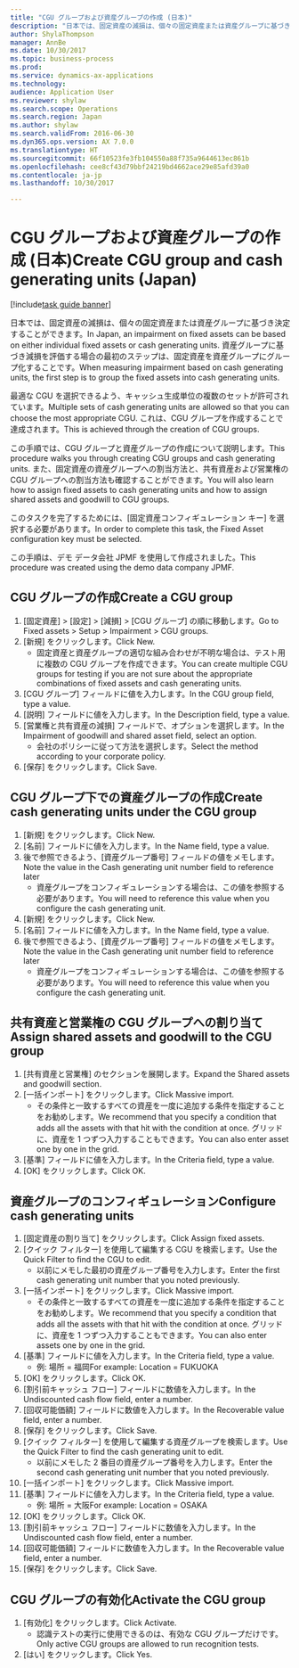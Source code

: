 ```yaml
--- 
title: "CGU グループおよび資産グループの作成 (日本)"
description: "日本では、固定資産の減損は、個々の固定資産または資産グループに基づき決定することができます。"
author: ShylaThompson
manager: AnnBe
ms.date: 10/30/2017
ms.topic: business-process
ms.prod: 
ms.service: dynamics-ax-applications
ms.technology: 
audience: Application User
ms.reviewer: shylaw
ms.search.scope: Operations
ms.search.region: Japan
ms.author: shylaw
ms.search.validFrom: 2016-06-30
ms.dyn365.ops.version: AX 7.0.0
ms.translationtype: HT
ms.sourcegitcommit: 66f10523fe3fb104550a88f735a9644613ec861b
ms.openlocfilehash: cee8cf43d79bbf24219bd4662ace29e85afd39a0
ms.contentlocale: ja-jp
ms.lasthandoff: 10/30/2017

---
```

# <a name="create-cgu-group-and-cash-generating-units-japan"></a><span data-ttu-id="48fa9-103">CGU グループおよび資産グループの作成 (日本)</span><span class="sxs-lookup"><span data-stu-id="48fa9-103">Create CGU group and cash generating units (Japan)</span></span>

[!include[task guide banner](../../includes/task-guide-banner.md)]

<span data-ttu-id="48fa9-104">日本では、固定資産の減損は、個々の固定資産または資産グループに基づき決定することができます。</span><span class="sxs-lookup"><span data-stu-id="48fa9-104">In Japan, an impairment on fixed assets can be based on either individual fixed assets or cash generating units.</span></span> <span data-ttu-id="48fa9-105">資産グループに基づき減損を評価する場合の最初のステップは、固定資産を資産グループにグループ化することです。</span><span class="sxs-lookup"><span data-stu-id="48fa9-105">When measuring impairment based on cash generating units, the first step is to group the fixed assets into cash generating units.</span></span> 



<span data-ttu-id="48fa9-106">最適な CGU を選択できるよう、キャッシュ生成単位の複数のセットが許可されています。</span><span class="sxs-lookup"><span data-stu-id="48fa9-106">Multiple sets of cash generating units are allowed so that you can choose the most appropriate CGU.</span></span> <span data-ttu-id="48fa9-107">これは、CGU グループを作成することで達成されます。</span><span class="sxs-lookup"><span data-stu-id="48fa9-107">This is achieved through the creation of CGU groups.</span></span> 



<span data-ttu-id="48fa9-108">この手順では、CGU グループと資産グループの作成について説明します。</span><span class="sxs-lookup"><span data-stu-id="48fa9-108">This procedure walks you through creating CGU groups and cash generating units.</span></span> <span data-ttu-id="48fa9-109">また、固定資産の資産グループへの割当方法と、共有資産および営業権の CGU グループへの割当方法も確認することができます。</span><span class="sxs-lookup"><span data-stu-id="48fa9-109">You will also learn how to assign fixed assets to cash generating units and how to assign shared assets and goodwill to CGU groups.</span></span> 



<span data-ttu-id="48fa9-110">このタスクを完了するためには、[固定資産コンフィギュレーション キー] を選択する必要があります。</span><span class="sxs-lookup"><span data-stu-id="48fa9-110">In order to complete this task, the Fixed Asset configuration key must be selected.</span></span>



<span data-ttu-id="48fa9-111">この手順は、デモ データ会社 JPMF を使用して作成されました。</span><span class="sxs-lookup"><span data-stu-id="48fa9-111">This procedure was created using the demo data company JPMF.</span></span>


## <a name="create-a-cgu-group"></a><span data-ttu-id="48fa9-112">CGU グループの作成</span><span class="sxs-lookup"><span data-stu-id="48fa9-112">Create a CGU group</span></span>
1. <span data-ttu-id="48fa9-113">[固定資産] > [設定] > [減損] > [CGU グループ] の順に移動します。</span><span class="sxs-lookup"><span data-stu-id="48fa9-113">Go to Fixed assets > Setup > Impairment > CGU groups.</span></span>
2. <span data-ttu-id="48fa9-114">[新規] をクリックします。</span><span class="sxs-lookup"><span data-stu-id="48fa9-114">Click New.</span></span>
    * <span data-ttu-id="48fa9-115">固定資産と資産グループの適切な組み合わせが不明な場合は、テスト用に複数の CGU グループを作成できます。</span><span class="sxs-lookup"><span data-stu-id="48fa9-115">You can create multiple CGU groups for testing if you are not sure about the appropriate combinations of fixed assets and cash generating units.</span></span>  
3. <span data-ttu-id="48fa9-116">[CGU グループ] フィールドに値を入力します。</span><span class="sxs-lookup"><span data-stu-id="48fa9-116">In the CGU group field, type a value.</span></span>
4. <span data-ttu-id="48fa9-117">[説明] フィールドに値を入力します。</span><span class="sxs-lookup"><span data-stu-id="48fa9-117">In the Description field, type a value.</span></span>
5. <span data-ttu-id="48fa9-118">[営業権と共有資産の減損] フィールドで、オプションを選択します。</span><span class="sxs-lookup"><span data-stu-id="48fa9-118">In the Impairment of goodwill and shared asset field, select an option.</span></span>
    * <span data-ttu-id="48fa9-119">会社のポリシーに従って方法を選択します。</span><span class="sxs-lookup"><span data-stu-id="48fa9-119">Select the method according to your corporate policy.</span></span>  
6. <span data-ttu-id="48fa9-120">[保存] をクリックします。</span><span class="sxs-lookup"><span data-stu-id="48fa9-120">Click Save.</span></span>

## <a name="create-cash-generating-units-under-the-cgu-group"></a><span data-ttu-id="48fa9-121">CGU グループ下での資産グループの作成</span><span class="sxs-lookup"><span data-stu-id="48fa9-121">Create cash generating units under the CGU group</span></span>
1. <span data-ttu-id="48fa9-122">[新規] をクリックします。</span><span class="sxs-lookup"><span data-stu-id="48fa9-122">Click New.</span></span>
2. <span data-ttu-id="48fa9-123">[名前] フィールドに値を入力します。</span><span class="sxs-lookup"><span data-stu-id="48fa9-123">In the Name field, type a value.</span></span>
3. <span data-ttu-id="48fa9-124">後で参照できるよう、[資産グループ番号] フィールドの値をメモします。</span><span class="sxs-lookup"><span data-stu-id="48fa9-124">Note the value in the Cash generating unit number field to reference later</span></span>
    * <span data-ttu-id="48fa9-125">資産グループをコンフィギュレーションする場合は、この値を参照する必要があります。</span><span class="sxs-lookup"><span data-stu-id="48fa9-125">You will need to reference this value when you configure the cash generating unit.</span></span>  
4. <span data-ttu-id="48fa9-126">[新規] をクリックします。</span><span class="sxs-lookup"><span data-stu-id="48fa9-126">Click New.</span></span>
5. <span data-ttu-id="48fa9-127">[名前] フィールドに値を入力します。</span><span class="sxs-lookup"><span data-stu-id="48fa9-127">In the Name field, type a value.</span></span>
6. <span data-ttu-id="48fa9-128">後で参照できるよう、[資産グループ番号] フィールドの値をメモします。</span><span class="sxs-lookup"><span data-stu-id="48fa9-128">Note the value in the Cash generating unit number field to reference later</span></span>
    * <span data-ttu-id="48fa9-129">資産グループをコンフィギュレーションする場合は、この値を参照する必要があります。</span><span class="sxs-lookup"><span data-stu-id="48fa9-129">You will need to reference this value when you configure the cash generating unit.</span></span>  

## <a name="assign-shared-assets-and-goodwill-to-the-cgu-group"></a><span data-ttu-id="48fa9-130">共有資産と営業権の CGU グループへの割り当て</span><span class="sxs-lookup"><span data-stu-id="48fa9-130">Assign shared assets and goodwill to the CGU group</span></span>
1. <span data-ttu-id="48fa9-131">[共有資産と営業権] のセクションを展開します。</span><span class="sxs-lookup"><span data-stu-id="48fa9-131">Expand the Shared assets and goodwill section.</span></span>
2. <span data-ttu-id="48fa9-132">[一括インポート] をクリックします。</span><span class="sxs-lookup"><span data-stu-id="48fa9-132">Click Massive import.</span></span>
    * <span data-ttu-id="48fa9-133">その条件と一致するすべての資産を一度に追加する条件を指定することをお勧めします。</span><span class="sxs-lookup"><span data-stu-id="48fa9-133">We recommend that you specify a condition that adds all the assets with that hit with the condition at once.</span></span>   <span data-ttu-id="48fa9-134">グリッドに、資産を 1 つずつ入力することもできます。</span><span class="sxs-lookup"><span data-stu-id="48fa9-134">You can also enter asset one by one in the grid.</span></span>  
3. <span data-ttu-id="48fa9-135">[基準] フィールドに値を入力します。</span><span class="sxs-lookup"><span data-stu-id="48fa9-135">In the Criteria field, type a value.</span></span>
4. <span data-ttu-id="48fa9-136">[OK] をクリックします。</span><span class="sxs-lookup"><span data-stu-id="48fa9-136">Click OK.</span></span>

## <a name="configure-cash-generating-units"></a><span data-ttu-id="48fa9-137">資産グループのコンフィギュレーション</span><span class="sxs-lookup"><span data-stu-id="48fa9-137">Configure cash generating units</span></span>
1. <span data-ttu-id="48fa9-138">[固定資産の割り当て] をクリックします。</span><span class="sxs-lookup"><span data-stu-id="48fa9-138">Click Assign fixed assets.</span></span>
2. <span data-ttu-id="48fa9-139">[クイック フィルター] を使用して編集する CGU を検索します。</span><span class="sxs-lookup"><span data-stu-id="48fa9-139">Use the Quick Filter to find the CGU to edit.</span></span>
    * <span data-ttu-id="48fa9-140">以前にメモした最初の資産グループ番号を入力します。</span><span class="sxs-lookup"><span data-stu-id="48fa9-140">Enter the first cash generating unit number that you noted previously.</span></span>  
3. <span data-ttu-id="48fa9-141">[一括インポート] をクリックします。</span><span class="sxs-lookup"><span data-stu-id="48fa9-141">Click Massive import.</span></span>
    * <span data-ttu-id="48fa9-142">その条件と一致するすべての資産を一度に追加する条件を指定することをお勧めします。</span><span class="sxs-lookup"><span data-stu-id="48fa9-142">We recommend that you specify a condition that adds all the assets with that hit with the condition at once.</span></span> <span data-ttu-id="48fa9-143">グリッドに、資産を 1 つずつ入力することもできます。</span><span class="sxs-lookup"><span data-stu-id="48fa9-143">You can also enter assets one by one in the grid.</span></span>  
4. <span data-ttu-id="48fa9-144">[基準] フィールドに値を入力します。</span><span class="sxs-lookup"><span data-stu-id="48fa9-144">In the Criteria field, type a value.</span></span>
    * <span data-ttu-id="48fa9-145">例: 場所 = 福岡</span><span class="sxs-lookup"><span data-stu-id="48fa9-145">For example: Location = FUKUOKA</span></span>  
5. <span data-ttu-id="48fa9-146">[OK] をクリックします。</span><span class="sxs-lookup"><span data-stu-id="48fa9-146">Click OK.</span></span>
6. <span data-ttu-id="48fa9-147">[割引前キャッシュ フロー] フィールドに数値を入力します。</span><span class="sxs-lookup"><span data-stu-id="48fa9-147">In the Undiscounted cash flow field, enter a number.</span></span>
7. <span data-ttu-id="48fa9-148">[回収可能価額] フィールドに数値を入力します。</span><span class="sxs-lookup"><span data-stu-id="48fa9-148">In the Recoverable value field, enter a number.</span></span>
8. <span data-ttu-id="48fa9-149">[保存] をクリックします。</span><span class="sxs-lookup"><span data-stu-id="48fa9-149">Click Save.</span></span>
9. <span data-ttu-id="48fa9-150">[クイック フィルター] を使用して編集する資産グループを検索します。</span><span class="sxs-lookup"><span data-stu-id="48fa9-150">Use the Quick Filter to find the cash generating unit to edit.</span></span>
    * <span data-ttu-id="48fa9-151">以前にメモした 2 番目の資産グループ番号を入力します。</span><span class="sxs-lookup"><span data-stu-id="48fa9-151">Enter the second cash generating unit number that you noted previously.</span></span>  
10. <span data-ttu-id="48fa9-152">[一括インポート] をクリックします。</span><span class="sxs-lookup"><span data-stu-id="48fa9-152">Click Massive import.</span></span>
11. <span data-ttu-id="48fa9-153">[基準] フィールドに値を入力します。</span><span class="sxs-lookup"><span data-stu-id="48fa9-153">In the Criteria field, type a value.</span></span>
    * <span data-ttu-id="48fa9-154">例: 場所 = 大阪</span><span class="sxs-lookup"><span data-stu-id="48fa9-154">For example: Location = OSAKA</span></span>  
12. <span data-ttu-id="48fa9-155">[OK] をクリックします。</span><span class="sxs-lookup"><span data-stu-id="48fa9-155">Click OK.</span></span>
13. <span data-ttu-id="48fa9-156">[割引前キャッシュ フロー] フィールドに数値を入力します。</span><span class="sxs-lookup"><span data-stu-id="48fa9-156">In the Undiscounted cash flow field, enter a number.</span></span>
14. <span data-ttu-id="48fa9-157">[回収可能価額] フィールドに数値を入力します。</span><span class="sxs-lookup"><span data-stu-id="48fa9-157">In the Recoverable value field, enter a number.</span></span>
15. <span data-ttu-id="48fa9-158">[保存] をクリックします。</span><span class="sxs-lookup"><span data-stu-id="48fa9-158">Click Save.</span></span>

## <a name="activate-the-cgu-group"></a><span data-ttu-id="48fa9-159">CGU グループの有効化</span><span class="sxs-lookup"><span data-stu-id="48fa9-159">Activate the CGU group</span></span>
1. <span data-ttu-id="48fa9-160">[有効化] をクリックします。</span><span class="sxs-lookup"><span data-stu-id="48fa9-160">Click Activate.</span></span>
    * <span data-ttu-id="48fa9-161">認識テストの実行に使用できるのは、有効な CGU グループだけです。</span><span class="sxs-lookup"><span data-stu-id="48fa9-161">Only active CGU groups are allowed to run recognition tests.</span></span>  
2. <span data-ttu-id="48fa9-162">[はい] をクリックします。</span><span class="sxs-lookup"><span data-stu-id="48fa9-162">Click Yes.</span></span>


